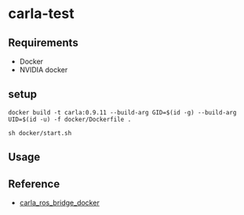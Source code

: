 # carla-test

## Requirements
- Docker
- NVIDIA docker

## setup

```
docker build -t carla:0.9.11 --build-arg GID=$(id -g) --build-arg UID=$(id -u) -f docker/Dockerfile .

sh docker/start.sh
```


## Usage


## Reference
- [carla_ros_bridge_docker](https://github.com/atinfinity/carla_ros_bridge_docker)
